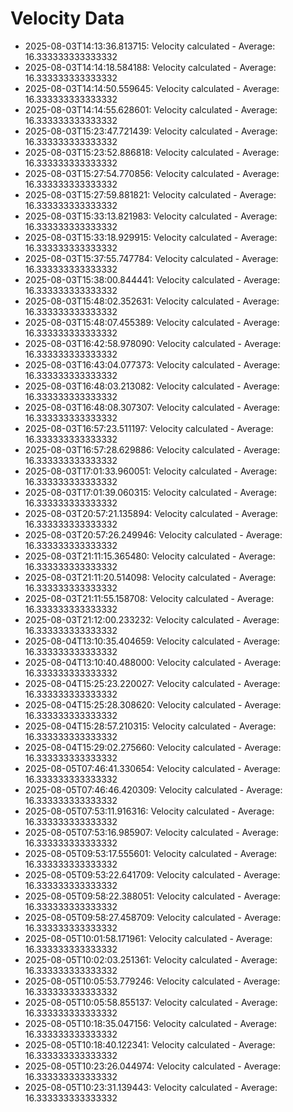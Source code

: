 # Velocity Data

- 2025-08-03T14:13:36.813715: Velocity calculated - Average: 16.333333333333332
- 2025-08-03T14:14:18.584188: Velocity calculated - Average: 16.333333333333332
- 2025-08-03T14:14:50.559645: Velocity calculated - Average: 16.333333333333332
- 2025-08-03T14:14:55.628601: Velocity calculated - Average: 16.333333333333332
- 2025-08-03T15:23:47.721439: Velocity calculated - Average: 16.333333333333332
- 2025-08-03T15:23:52.886818: Velocity calculated - Average: 16.333333333333332
- 2025-08-03T15:27:54.770856: Velocity calculated - Average: 16.333333333333332
- 2025-08-03T15:27:59.881821: Velocity calculated - Average: 16.333333333333332
- 2025-08-03T15:33:13.821983: Velocity calculated - Average: 16.333333333333332
- 2025-08-03T15:33:18.929915: Velocity calculated - Average: 16.333333333333332
- 2025-08-03T15:37:55.747784: Velocity calculated - Average: 16.333333333333332
- 2025-08-03T15:38:00.844441: Velocity calculated - Average: 16.333333333333332
- 2025-08-03T15:48:02.352631: Velocity calculated - Average: 16.333333333333332
- 2025-08-03T15:48:07.455389: Velocity calculated - Average: 16.333333333333332
- 2025-08-03T16:42:58.978090: Velocity calculated - Average: 16.333333333333332
- 2025-08-03T16:43:04.077373: Velocity calculated - Average: 16.333333333333332
- 2025-08-03T16:48:03.213082: Velocity calculated - Average: 16.333333333333332
- 2025-08-03T16:48:08.307307: Velocity calculated - Average: 16.333333333333332
- 2025-08-03T16:57:23.511197: Velocity calculated - Average: 16.333333333333332
- 2025-08-03T16:57:28.629886: Velocity calculated - Average: 16.333333333333332
- 2025-08-03T17:01:33.960051: Velocity calculated - Average: 16.333333333333332
- 2025-08-03T17:01:39.060315: Velocity calculated - Average: 16.333333333333332
- 2025-08-03T20:57:21.135894: Velocity calculated - Average: 16.333333333333332
- 2025-08-03T20:57:26.249946: Velocity calculated - Average: 16.333333333333332
- 2025-08-03T21:11:15.365480: Velocity calculated - Average: 16.333333333333332
- 2025-08-03T21:11:20.514098: Velocity calculated - Average: 16.333333333333332
- 2025-08-03T21:11:55.158708: Velocity calculated - Average: 16.333333333333332
- 2025-08-03T21:12:00.233232: Velocity calculated - Average: 16.333333333333332
- 2025-08-04T13:10:35.404659: Velocity calculated - Average: 16.333333333333332
- 2025-08-04T13:10:40.488000: Velocity calculated - Average: 16.333333333333332
- 2025-08-04T15:25:23.220027: Velocity calculated - Average: 16.333333333333332
- 2025-08-04T15:25:28.308620: Velocity calculated - Average: 16.333333333333332
- 2025-08-04T15:28:57.210315: Velocity calculated - Average: 16.333333333333332
- 2025-08-04T15:29:02.275660: Velocity calculated - Average: 16.333333333333332
- 2025-08-05T07:46:41.330654: Velocity calculated - Average: 16.333333333333332
- 2025-08-05T07:46:46.420309: Velocity calculated - Average: 16.333333333333332
- 2025-08-05T07:53:11.916316: Velocity calculated - Average: 16.333333333333332
- 2025-08-05T07:53:16.985907: Velocity calculated - Average: 16.333333333333332
- 2025-08-05T09:53:17.555601: Velocity calculated - Average: 16.333333333333332
- 2025-08-05T09:53:22.641709: Velocity calculated - Average: 16.333333333333332
- 2025-08-05T09:58:22.388051: Velocity calculated - Average: 16.333333333333332
- 2025-08-05T09:58:27.458709: Velocity calculated - Average: 16.333333333333332
- 2025-08-05T10:01:58.171961: Velocity calculated - Average: 16.333333333333332
- 2025-08-05T10:02:03.251361: Velocity calculated - Average: 16.333333333333332
- 2025-08-05T10:05:53.779246: Velocity calculated - Average: 16.333333333333332
- 2025-08-05T10:05:58.855137: Velocity calculated - Average: 16.333333333333332
- 2025-08-05T10:18:35.047156: Velocity calculated - Average: 16.333333333333332
- 2025-08-05T10:18:40.122341: Velocity calculated - Average: 16.333333333333332
- 2025-08-05T10:23:26.044974: Velocity calculated - Average: 16.333333333333332
- 2025-08-05T10:23:31.139443: Velocity calculated - Average: 16.333333333333332
